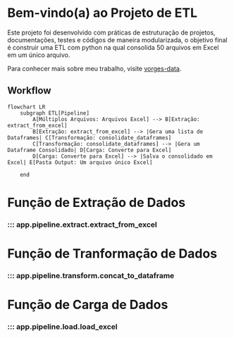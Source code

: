 # Bem-vindo(a) ao Projeto de ETL
Este projeto foi desenvolvido com práticas de estruturação de projetos, documentações, testes e códigos de maneira modularizada, o objetivo final é construir uma ETL com python na qual consolida 50 arquivos em Excel em um único arquivo.

Para conhecer mais sobre meu trabalho, visite [vorges-data](https://www.vorges.com.br).

## Workflow

```mermaid
flowchart LR
    subgraph ETL[Pipeline]
        A[Múltiplos Arquivos: Arquivos Excel] --> B[Extração: extract_from_excel]
        B[Extração: extract_from_excel] --> |Gera uma lista de Dataframes| C[Transformação: consolidate_dataframes]
        C[Transformação: consolidate_dataframes] --> |Gera um Dataframe Consolidado| D[Carga: Converte para Excel]
        D[Carga: Converte para Excel] --> |Salva o consolidado em Excel| E[Pasta Output: Um arquivo único Excel]

    end
```


# Função de Extração de Dados
### ::: app.pipeline.extract.extract_from_excel

# Função de Tranformação de Dados
### ::: app.pipeline.transform.concat_to_dataframe

# Função de Carga de Dados
### ::: app.pipeline.load.load_excel
